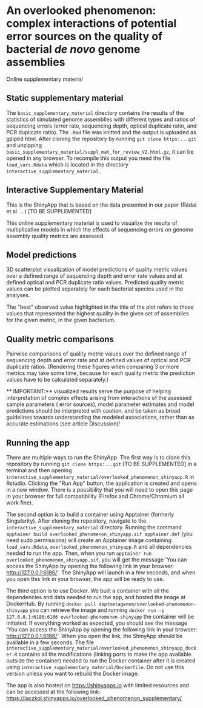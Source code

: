 # An overlooked phenomenon: complex interactions of potential error sources on the quality of bacterial *de novo* genome assemblies
Online supplementary material

## Static supplementary material
The `basic_supplementary_material` directory contains the results of the statistics of simulated genome assemblies with different types and ratios of sequencing errors (error rate, sequencing depth, optical duplicate ratio, and PCR duplicate ratio). The `.Rmd` file was knitted and the output is uploaded as gziped html. After cloning the repository by running `git clone https:...git` and unzipping `basic_supplementary_material/suppl_mat_for_review_V2.html.gz`, it can be opened in any browser. To recompile this output you need the file `load_vars.Rdata` which is located in the directory `interactive_supplementary_material`.

## Interactive Supplementary Material
This is the ShinyApp that is based on the data presented in our paper (Rádai et al. ...) [TO BE SUPPLEMENTED]

This online supplementary material is used to visualize the results of multiplicative models in which the effects of sequencing errors on genome assembly quality metrics are assessed.

## Model predictions

3D scatterplot visualization of model predictions of quality metric values over a defined range of sequencing depth and error rate values and at defined optical and PCR duplicate ratio values. Predicted quality metric values can be plotted separately for each bacterial species used in the analyses.

The "best" observed value highlighted in the title of the plot refers to those values that represented the highest quality in the given set of assemblies for the given metric, in the given bacterium.

## Quality metric comparisons

Pairwise comparisons of quality metric values over the defined range of sequencing depth and error rate and at defined values of optical and PCR duplicate ratios. (Rendering these figures when comparing 3 or more metrics may take some time, because for each quality metric the prediction values have to be calculated separately.)

** IMPORTANT:** visualized results serve the purpose of helping interpretation of complex effects arising from interactions of the assessed sample parameters ( error sources), model parameter estimates and model predictions should be interpreted with caution, and be taken as broad guidelines towards understanding the modeled associations, rather than as accurate estimations (see article Discussion)!

## Running the app
There are multiple ways to run the ShinyApp.
The first way is to clone this repository by running `git clone https:...git` [TO BE SUPPLEMENTED] in a terminal and then opening `interactive_supplementary_material/overlooked_phenomenon_shinyapp.R` in Rstudio. Clicking the "Run App" button, the application is created and opens in a new window. There is a possibility that you will need to open this page in your browser for full compatibility (Firefox and Chrome/Chromium all work fine).

The second option is to build a container using Apptainer (formerly Singularity). After cloning the repository, navigate to the `interactive_supplementary_material` directory. Running the command `apptainer build overlooked_phenomenon_shinyapp.sif apptainer.def` (you need sudo permissions) will create an Apptainer image containing `load_vars.Rdata`, `overlooked_phenomenon_shinyapp.R` and all dependencies needed to run the app. Then, when you run `apptainer run overlooked_phenomenon_shinyapp.sif`, you will get the message 'You can access the ShinyApp by opening the following link in your browser: http://127.0.0.1:6186/'. The ShinyApp will launch in a few seconds, and when you open this link in your browser, the app will be ready to use.

The third option is to use Docker. We built a container with all the dependencies and data needed to run the app, and hosted the image at DockerHub. By running `docker pull deptmetagenom/overlooked-phenomenon-shinyapp` you can retrieve the image and running `docker run -p 127.0.0.1:6186:6186 overlooked-phenomenon-shinyapp` the container will be initiated. If everything worked as expected, you should see the message 'You can access the ShinyApp by opening the following link in your browser: http://127.0.0.1:6186/'. When you open the link, the ShinyApp should be available in a few seconds. The file `interactive_supplementary_material/overlooked_phenomenon_shinyapp_docker.R` contains all the modifications (linking ports to make the app available outside the container) needed to run the Docker container after it is created using `interactive_supplementary_material/Dockerfile`. Do not use this version unless you want to rebuild the Docker image.

The app is also hosted on https://shinyapps.io with limited resources and can be accessed at the following link: https://laczkol.shinyapps.io/overlooked_phenomenon_supplementary/
